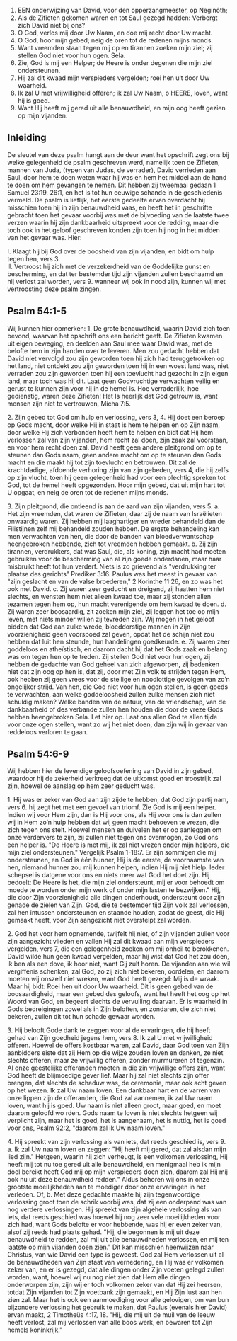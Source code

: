 1. EEN onderwijzing van David, voor den opperzangmeester, op Neginôth;
2. Als de Zifieten gekomen waren en tot Saul gezegd hadden: Verbergt zich David niet bij ons?
3. O God, verlos mij door Uw Naam, en doe mij recht door Uw macht.
4. O God, hoor mijn gebed; neig de oren tot de redenen mijns monds.
5. Want vreemden staan tegen mij op en tirannen zoeken mijn ziel; zij stellen God niet voor hun ogen. Sela.
6. Zie, God is mij een Helper; de Heere is onder degenen die mijn ziel ondersteunen.
7. Hij zal dit kwaad mijn verspieders vergelden; roei hen uit door Uw waarheid.
8. Ik zal U met vrijwilligheid offeren; ik zal Uw Naam, o HEERE, loven, want hij is goed.
9. Want Hij heeft mij gered uit alle benauwdheid, en mijn oog heeft gezien op mijn vijanden.

## Inleiding

De sleutel van deze psalm hangt aan de deur want het opschrift zegt ons bij welke gelegenheid de psalm geschreven werd, namelijk toen de Zifieten, mannen van Juda, (typen van Judas, de verrader), David verrieden aan Saul, door hem te doen weten waar hij was en hem het middel aan de hand te doen om hem gevangen te nemen. Dit hebben zij tweemaal gedaan 1 Samuel 23:19, 26:1, en het is tot hun eeuwige schande in de geschiedenis vermeld. De psalm is lieflijk, het eerste gedeelte ervan overdacht hij misschien toen hij in zijn benauwdheid vaas, en heeft het in geschrifte gebracht toen het gevaar voorbij was met de bijvoeding van de laatste twee verzen waarin hij zijn dankbaarheid uitspreekt voor de redding, maar die toch ook in het geloof geschreven konden zijn toen hij nog in het midden van het gevaar was. Hier:

I. Klaagt hij bij God over de boosheid van zijn vijanden, en bidt om hulp tegen hen, vers 3.  
II. Vertroost hij zich met de verzekerdheid van de Goddelijke gunst en bescherming, en dat ter bestemder tijd zijn vijanden zullen beschaamd en hij verlost zal worden, vers 9. wanneer wij ook in nood zijn, kunnen wij met vertroosting deze psalm zingen.  

## Psalm 54:1-5 
Wij kunnen hier opmerken:
1\. De grote benauwdheid, waarin David zich toen bevond, waarvan het opschrift ons een bericht geeft. De Zifieten kwamen uit eigen beweging, en deelden aan Saul mee waar David was, met de belofte hem in zijn handen over te leveren. Men zou gedacht hebben dat David niet vervolgd zou zijn geworden toen hij zich had teruggetrokken op het land, niet ontdekt zou zijn geworden toen hij in een woest land was, niet verraden zou zijn geworden toen hij een toevlucht had gezocht in zijn eigen land, maar toch was hij dit. Laat geen Godvruchtige verwachten veilig en gerust te kunnen zijn voor hij in de hemel is. Hoe verraderlijk, hoe gedienstig, waren deze Zifieten! Het Is heerlijk dat God getrouw is, want mensen zijn niet te vertrouwen, Micha 7:5.

2\. Zijn gebed tot God om hulp en verlossing, vers 3, 4. Hij doet een beroep op Gods macht, door welke Hij in staat is hem te helpen en op Zijn naam, door welke Hij zich verbonden heeft hem te helpen en bidt dat Hij hem verlossen zal van zijn vijanden, hem recht zal doen, zijn zaak zal voorstaan, en voor hem recht doen zal. David heeft geen andere pleitgrond om op te steunen dan Gods naam, geen andere macht om op te steunen dan Gods macht en die maakt hij tot zijn toevlucht en betrouwen. Dit zal de krachtdadige, afdoende verhoring zijn van zijn gebeden, vers 4, die hij zelfs op zijn vlucht, toen hij geen gelegenheid had voor een plechtig spreken tot God, tot de hemel heeft opgezonden. Hoor mijn gebed, dat uit mijn hart tot U opgaat, en neig de oren tot de redenen mijns monds.

3\. Zijn pleitgrond, die ontleend is aan de aard van zijn vijanden, vers 5.
a. Het zijn vreemden, dat waren de Zifieten, daar zij de naam van Israëlieten onwaardig waren. Zij hebben mij laaghartiger en wreder behandeld dan de Filistijnen zelf mij behandeld zouden hebben. De ergste behandeling kan men verwachten van hen, die door de banden van bloedverwantschap heengebroken hebbende, zich tot vreemden hebben gemaakt.
b. Zij zijn tirannen, verdrukkers, dat was Saul, die, als koning, zijn macht had moeten gebruiken voor de bescherming van al zijn goede onderdanen, maar haar misbruikt heeft tot hun verderf. Niets is zo grievend als "verdrukking ter plaatse des gerichts" Prediker 3:16. Paulus was het meest in gevaar van "zijn geslacht en van de valse broederen," 2 Korinthe 11:26, en zo was het ook met David.
c. Zij waren zeer geducht en dreigend, zij haatten hem niet slechts, en wensten hem niet alleen kwaad toe, maar zij stonden allen tezamen tegen hem op, hun macht verenigende om hem kwaad te doen.
d. Zij waren zeer boosaardig, zit zoeken mijn ziel, zij leggen het toe op mijn leven, met niets minder willen zij tevreden zijn. Wij mogen in het geloof bidden dat God aan zulke wrede, bloeddorstige mannen in Zijn voorzienigheid geen voorspoed zal geven, opdat het de schijn niet zou hebben dat luit hen steunde, hun handelingen goedkeurde. 
e. Zij waren zeer goddeloos en atheïstisch, en daarom dacht hij dat het Gods zaak en belang was om tegen hen op te treden. Zij stellen God niet voor hun ogen, zij hebben de gedachte van God geheel van zich afgeworpen, zij bedenken niet dat zijn oog op hen is, dat zij, door met Zijn volk te strijden tegen Hem, ook hebben zij geen vrees voor de stellige en noodlottige gevolgen van zo’n ongelijker strijd. Van hen, die God niet voor hun ogen stellen, is geen goeds te verwachten, aan welke goddeloosheid zullen zulke mensen zich niet schuldig maken? Welke banden van de natuur, van de vriendschap, van de dankbaarheid of des verbande zullen hen houden die door de vreze Gods hebben heengebroken Sela. Let hier op. Laat ons allen God te allen tijde voor onze ogen stellen, want zo wij het niet doen, dan zijn wij in gevaar van reddeloos verloren te gaan.

## Psalm 54:6-9 
Wij hebben hier de levendige geloofsoefening van David in zijn gebed, waardoor hij de zekerheid verkreeg dat de uitkomst goed en troostrijk zal zijn, hoewel de aanslag op hem zeer geducht was.

1\. Hij was er zeker van God aan zijn zijde te hebben, dat God zijn partij nam, vers 6. hij zegt het met een gevoel van triomf. Zie God is mij een helper. Indien wij voor Hem zijn, dan is Hij voor ons, als Hij voor ons is dan zullen wij in Hem zo’n hulp hebben dat wij geen macht behoeven te vrezen, die zich tegen ons stelt. Hoewel mensen en duivelen het er op aanleggen om onze verdervers te zijn, zij zullen niet tegen ons overmogen, zo God ons een helper is. "De Heere is met mij, ik zal niet vrezen onder mijn helpers, die mijn ziel ondersteunen." Vergelijk Psalm 1-18:7. Er zijn sommigen die mij ondersteunen, en God is één hunner, Hij is de eerste, de voornaamste van hen, niemand hunner zou mij kunnen helpen, indien Hij mij niet hielp. Ieder schepsel is datgene voor ons en niets meer wat God het doet zijn. Hij bedoelt: De Heere is het, die mijn ziel ondersteunt, mij er voor behoedt om moede te worden onder mijn werk of onder mijn lasten te bezwijken." Hij, die door Zijn voorzienigheid alle dingen onderhoudt, ondersteunt door zijn genade de zielen van Zijn. God, die te bestemder tijd Zijn volk zal verlossen, zal hen intussen ondersteunen en staande houden, zodat de geest, die Hij gemaakt heeft, voor Zijn aangezicht niet overstelpt zal worden.

2\. God het voor hem opnemende, twijfelt hij niet, of zijn vijanden zullen voor zijn aangezicht vlieden en vallen Hij zal dit kwaad aan mijn verspieders vergelden, vers 7, die een gelegenheid zoeken om mij onheil te berokkenen. David wilde hun geen kwaad vergelden, maar hij wist dat God het zou doen, ik ben als een dove, ik hoor niet, want Gij zult horen. De vijanden aan wie wil vergiffenis schenken, zal God, zo zij zich niet bekeren, oordelen, en daarom moeten wij onszelf niet wreken, want God heeft gezegd: Mij is de wraak. Maar hij bidt: Roei hen uit door Uw waarheid. 
Dit is geen gebed van de boosaardigheid, maar een gebed des geloofs, want het heeft het oog op het Woord van God, en begeert slechts de vervulling daarvan. Er is waarheid in Gods bedreigingen zowel als in Zijn beloften, en zondaren, die zich niet bekeren, zullen dit tot hun schade gewaar worden.

3\. Hij belooft Gode dank te zeggen voor al de ervaringen, die hij heeft gehad van Zijn goedheid jegens hem, vers 8. Ik zal U met vrijwilligheid offeren. Hoewel de offers kostbaar waren, zal David, daar God toen van Zijn aanbidders eiste dat zij Hem op die wijze zouden loven en danken, ze niet slechts offeren, maar ze vrijwillig offeren, zonder murmureren of tegenzin. Al onze geestelijke offeranden moeten in die zin vrijwillige offers zijn, want God heeft de blijmoedige gever lief. Maar hij zal niet slechts zijn offer brengen, dat slechts de schaduw was, de ceremonie, maar ook acht geven op het wezen. Ik zal Uw naam loven. Een dankbaar hart en de varren van onze lippen zijn de offeranden, die God zal aannemen, ik zal Uw naam loven, want hij is goed. Uw naam is niet alleen groot, maar goed, en moet daarom geloofd wo rden. Gods naam te loven is niet slechts hetgeen wij verplicht zijn, maar het is goed, het is aangenaam, het is nuttig, het is goed voor ons, Psalm 92:2, "daarom zal ik Uw naam loven." 

4\. Hij spreekt van zijn verlossing als van iets, dat reeds geschied is, vers 9.
a. Ik zal Uw naam loven en zeggen: "Hij heeft mij gered, dat zal alsdan mijn lied zijn." Hetgeen, waarin hij zich verheugt, is een volkomen verlossing, Hij heeft mij tot nu toe gered uit alle benauwdheid, en menigmaal heb ik mijn doel bereikt heeft God mij op mijn verspieders doen zien, daarom zal Hij mij ook nu uit deze benauwdheid redden." Aldus behoren wij ons in onze grootste moeilijkheden aan te moediger door onze ervaringen in het verleden. Of, 
b. Met deze gedachte maakte hij zijn tegenwoordige verlossing groot toen de schrik voorbij was, dat zij een onderpand was van nog verdere verlossingen. Hij spreekt van zijn algehele verlossing als van iets, dat reeds geschied was hoewel hij nog zeer vele moeilijkheden voor zich had, want Gods belofte er voor hebbende, was hij er even zeker van, alsof zij reeds had plaats gehad. "Hij, die begonnen is mij uit deze benauwdheid te redden, zal mij uit alle benauwdheden verlossen, en mij ten laatste op mijn vijanden doen zien." Dit kan misschien heenwijzen naar Christus, van wie David een type is geweest. God zal Hem verlossen uit al de benauwdheden van Zijn staat van vernedering, en Hij was er volkomen zeker van, en er is gezegd, dat alle dingen onder Zijn voeten gelegd zullen worden, want, hoewel wij nu nog niet zien dat Hem alle dingen onderworpen zijn, zijn wij er toch volkomen zeker van dat Hij zei heersen, totdat Zijn vijanden tot Zijn voetbank zijn gemaakt, en Hij Zijn lust aan hen zien zal. Maar het is ook een aanmoediging voor alle gelovigen, om van bun bijzondere verlossing het gebruik te maken, dat Paulus (evenals hier David) ervan maakt, 2 Timotheüs 4:17, 18. "Hij, die mij uit de muil van de leeuw heeft verlost, zal mij verlossen van alle boos werk, en bewaren tot Zijn hemels koninkrijk." 


